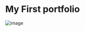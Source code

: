 # My First portfolio 
![image](https://user-images.githubusercontent.com/93023046/222944369-998134d4-bab9-4822-8ccb-00376095012b.png)
